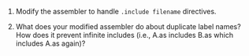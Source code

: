 1.  Modify the assembler to handle `.include filename` directives.

2.  What does your modified assembler do about duplicate label names?
    How does it prevent infinite includes
    (i.e., A.as includes B.as which includes A.as again)?
